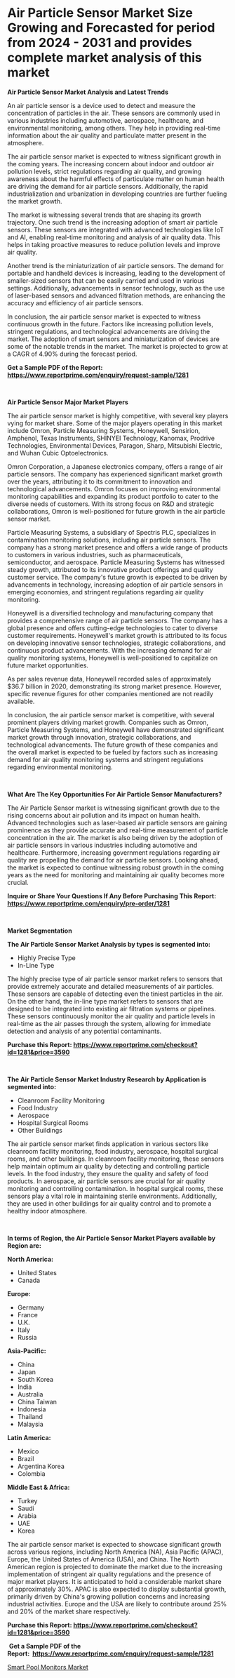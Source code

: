 <p><h1>Air Particle Sensor Market Size Growing and Forecasted for period from 2024 - 2031 and provides complete market analysis of this market</h1></p><p><strong>Air Particle Sensor Market Analysis and Latest Trends</strong></p>
<p><p>An air particle sensor is a device used to detect and measure the concentration of particles in the air. These sensors are commonly used in various industries including automotive, aerospace, healthcare, and environmental monitoring, among others. They help in providing real-time information about the air quality and particulate matter present in the atmosphere.</p><p>The air particle sensor market is expected to witness significant growth in the coming years. The increasing concern about indoor and outdoor air pollution levels, strict regulations regarding air quality, and growing awareness about the harmful effects of particulate matter on human health are driving the demand for air particle sensors. Additionally, the rapid industrialization and urbanization in developing countries are further fueling the market growth.</p><p>The market is witnessing several trends that are shaping its growth trajectory. One such trend is the increasing adoption of smart air particle sensors. These sensors are integrated with advanced technologies like IoT and AI, enabling real-time monitoring and analysis of air quality data. This helps in taking proactive measures to reduce pollution levels and improve air quality.</p><p>Another trend is the miniaturization of air particle sensors. The demand for portable and handheld devices is increasing, leading to the development of smaller-sized sensors that can be easily carried and used in various settings. Additionally, advancements in sensor technology, such as the use of laser-based sensors and advanced filtration methods, are enhancing the accuracy and efficiency of air particle sensors.</p><p>In conclusion, the air particle sensor market is expected to witness continuous growth in the future. Factors like increasing pollution levels, stringent regulations, and technological advancements are driving the market. The adoption of smart sensors and miniaturization of devices are some of the notable trends in the market. The market is projected to grow at a CAGR of 4.90% during the forecast period.</p></p>
<p><strong>Get a Sample PDF of the Report:&nbsp; <a href="https://www.reportprime.com/enquiry/request-sample/1281">https://www.reportprime.com/enquiry/request-sample/1281</a></strong></p>
<p>&nbsp;</p>
<p><strong>Air Particle Sensor Major Market Players</strong></p>
<p><p>The air particle sensor market is highly competitive, with several key players vying for market share. Some of the major players operating in this market include Omron, Particle Measuring Systems, Honeywell, Sensirion, Amphenol, Texas Instruments, SHINYEI Technology, Kanomax, Prodrive Technologies, Environmental Devices, Paragon, Sharp, Mitsubishi Electric, and Wuhan Cubic Optoelectronics.</p><p>Omron Corporation, a Japanese electronics company, offers a range of air particle sensors. The company has experienced significant market growth over the years, attributing it to its commitment to innovation and technological advancements. Omron focuses on improving environmental monitoring capabilities and expanding its product portfolio to cater to the diverse needs of customers. With its strong focus on R&D and strategic collaborations, Omron is well-positioned for future growth in the air particle sensor market.</p><p>Particle Measuring Systems, a subsidiary of Spectris PLC, specializes in contamination monitoring solutions, including air particle sensors. The company has a strong market presence and offers a wide range of products to customers in various industries, such as pharmaceuticals, semiconductor, and aerospace. Particle Measuring Systems has witnessed steady growth, attributed to its innovative product offerings and quality customer service. The company's future growth is expected to be driven by advancements in technology, increasing adoption of air particle sensors in emerging economies, and stringent regulations regarding air quality monitoring.</p><p>Honeywell is a diversified technology and manufacturing company that provides a comprehensive range of air particle sensors. The company has a global presence and offers cutting-edge technologies to cater to diverse customer requirements. Honeywell's market growth is attributed to its focus on developing innovative sensor technologies, strategic collaborations, and continuous product advancements. With the increasing demand for air quality monitoring systems, Honeywell is well-positioned to capitalize on future market opportunities.</p><p>As per sales revenue data, Honeywell recorded sales of approximately $36.7 billion in 2020, demonstrating its strong market presence. However, specific revenue figures for other companies mentioned are not readily available.</p><p>In conclusion, the air particle sensor market is competitive, with several prominent players driving market growth. Companies such as Omron, Particle Measuring Systems, and Honeywell have demonstrated significant market growth through innovation, strategic collaborations, and technological advancements. The future growth of these companies and the overall market is expected to be fueled by factors such as increasing demand for air quality monitoring systems and stringent regulations regarding environmental monitoring.</p></p>
<p>&nbsp;</p>
<p><strong>What Are The Key Opportunities For Air Particle Sensor Manufacturers?</strong></p>
<p><p>The Air Particle Sensor market is witnessing significant growth due to the rising concerns about air pollution and its impact on human health. Advanced technologies such as laser-based air particle sensors are gaining prominence as they provide accurate and real-time measurement of particle concentration in the air. The market is also being driven by the adoption of air particle sensors in various industries including automotive and healthcare. Furthermore, increasing government regulations regarding air quality are propelling the demand for air particle sensors. Looking ahead, the market is expected to continue witnessing robust growth in the coming years as the need for monitoring and maintaining air quality becomes more crucial.</p></p>
<p><strong>Inquire or Share Your Questions If Any Before Purchasing This Report: <a href="https://www.reportprime.com/enquiry/pre-order/1281">https://www.reportprime.com/enquiry/pre-order/1281</a></strong></p>
<p>&nbsp;</p>
<p><strong>Market Segmentation</strong></p>
<p><strong>The Air Particle Sensor Market Analysis by types is segmented into:</strong></p>
<p><ul><li>Highly Precise Type</li><li>In-Line Type</li></ul></p>
<p><p>The highly precise type of air particle sensor market refers to sensors that provide extremely accurate and detailed measurements of air particles. These sensors are capable of detecting even the tiniest particles in the air. On the other hand, the in-line type market refers to sensors that are designed to be integrated into existing air filtration systems or pipelines. These sensors continuously monitor the air quality and particle levels in real-time as the air passes through the system, allowing for immediate detection and analysis of any potential contaminants.</p></p>
<p><strong>Purchase this Report:&nbsp;<a href="https://www.reportprime.com/checkout?id=1281&price=3590">https://www.reportprime.com/checkout?id=1281&price=3590</a></strong></p>
<p>&nbsp;</p>
<p><strong>The Air Particle Sensor Market Industry Research by Application is segmented into:</strong></p>
<p><ul><li>Cleanroom Facility Monitoring</li><li>Food Industry</li><li>Aerospace</li><li>Hospital Surgical Rooms</li><li>Other Buildings</li></ul></p>
<p><p>The air particle sensor market finds application in various sectors like cleanroom facility monitoring, food industry, aerospace, hospital surgical rooms, and other buildings. In cleanroom facility monitoring, these sensors help maintain optimum air quality by detecting and controlling particle levels. In the food industry, they ensure the quality and safety of food products. In aerospace, air particle sensors are crucial for air quality monitoring and controlling contamination. In hospital surgical rooms, these sensors play a vital role in maintaining sterile environments. Additionally, they are used in other buildings for air quality control and to promote a healthy indoor atmosphere.</p></p>
<p>&nbsp;</p>
<p><strong>In terms of Region, the Air Particle Sensor Market Players available by Region are:</strong></p>
<p>
    <p> <strong> North America: </strong>
        <ul>
            <li>United States</li>
            <li>Canada</li>
        </ul>
        </p> 
    <p> <strong> Europe: </strong>
        <ul>
            <li>Germany</li>
            <li>France</li>
            <li>U.K.</li>
            <li>Italy</li>
            <li>Russia</li>
        </ul>
        </p> 
    <p> <strong> Asia-Pacific: </strong>
        <ul>
            <li>China</li>
            <li>Japan</li>
            <li>South Korea</li>
            <li>India</li>
            <li>Australia</li>
            <li>China Taiwan</li>
            <li>Indonesia</li>
            <li>Thailand</li>
            <li>Malaysia</li>
        </ul>
        </p> 
    <p> <strong> Latin America: </strong>
        <ul>
            <li>Mexico</li>
            <li>Brazil</li>
            <li>Argentina Korea</li>
            <li>Colombia</li>
        </ul>
        </p> 
    <p> <strong> Middle East & Africa: </strong>
        <ul>
            <li>Turkey</li>
            <li>Saudi</li>
            <li>Arabia</li>
            <li>UAE</li>
            <li>Korea</li>
        </ul>
    </p>
    </p>
<p><p>The air particle sensor market is expected to showcase significant growth across various regions, including North America (NA), Asia Pacific (APAC), Europe, the United States of America (USA), and China. The North American region is projected to dominate the market due to the increasing implementation of stringent air quality regulations and the presence of major market players. It is anticipated to hold a considerable market share of approximately 30%. APAC is also expected to display substantial growth, primarily driven by China's growing pollution concerns and increasing industrial activities. Europe and the USA are likely to contribute around 25% and 20% of the market share respectively.</p></p>
<p><strong>Purchase this Report: <a href="https://www.reportprime.com/checkout?id=1281&price=3590">https://www.reportprime.com/checkout?id=1281&price=3590</a></strong></p>
<p>&nbsp;<strong>Get a Sample PDF of the Report:&nbsp;&nbsp;<a href="https://www.reportprime.com/enquiry/request-sample/1281">https://www.reportprime.com/enquiry/request-sample/1281</a></strong></p>
<p><strong></strong></p>
<p><p><a href="https://github.com/PeterParrish5/Market-Research-Report-List-2/blob/main/smart-pool-monitors-market.md">Smart Pool Monitors Market</a></p></p>